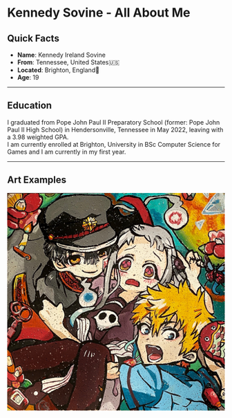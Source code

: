 # Kennedy Sovine - All About Me
## Quick Facts
- **Name**: Kennedy Ireland Sovine
- **From**: Tennessee, United States🇺🇸
- **Located**: Brighton, England🏴󠁧󠁢󠁥󠁮󠁧󠁿
- **Age**: 19
***
## Education
I graduated from Pope John Paul II Preparatory School (former: Pope John Paul II High School) in Hendersonville, Tennessee in May 2022, leaving with a 3.98 weighted GPA. <br>
I am currently enrolled at Brighton, University in BSc Computer Science for Games and I am currently in my first year.
***
## Art Examples
![Ceiling tile art of popular anime "Toilet Bound Hanako-Kun" =250x250](/Art/IMG_0344.JPG)
